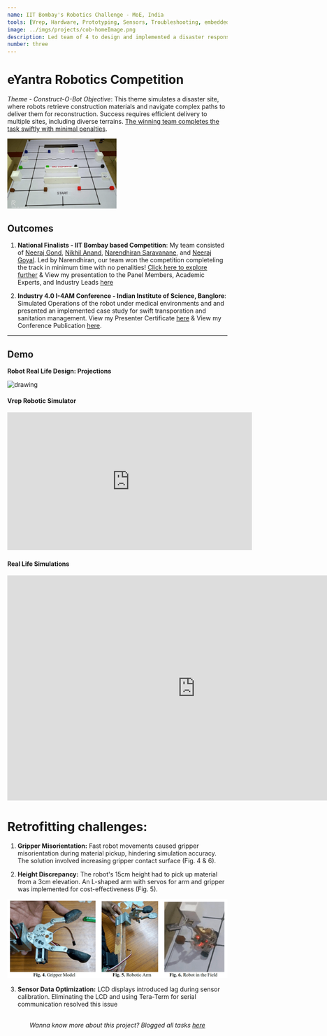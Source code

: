 ```yaml
---
name: IIT Bombay's Robotics Challenge - MoE, India
tools: [Vrep, Hardware, Prototyping, Sensors, Troubleshooting, embedded C, Path Planning, 3D Design, Robot Communication, CNC]
image: ../imgs/projects/cob-homeImage.png
description: Led team of 4 to design and implemented a disaster response robot, integrated sensors, navigation algorithms, and hardware implementation.
number: three
---
```



# eYantra Robotics Competition

*Theme - Construct-O-Bot Objective*: This theme simulates a disaster site, where robots retrieve construction materials and navigate complex paths to deliver them for reconstruction. Success requires efficient delivery to multiple sites, including diverse terrains. <u>The winning team completes the task swiftly with minimal penalties</u>.

<img src="../imgs/projects/cob-Arena.png" alt="drawing" width="250"/>


## Outcomes
1) **National Finalists - IIT Bombay based Competition**: My team consisted of <a href="https://www.linkedin.com/in/neeraj-kumar-gond-543092170/">Neeraj Gond</a>, <a href="https://www.linkedin.com/in/nikhil-anand-3164b818b/">Nikhil Anand</a>, <a href="https://naren200.github.io/">Narendhiran Saravanane</a>, and <a href="https://www.linkedin.com/in/neeraj-goyal-85067014b/">Neeraj Goyal</a>. Led by Narendhiran, our team won the competition completeling the track in minimum time with no penalities! [Click here to explore further](../pdfs/eyrc_certificate.pdf) & View my presentation to the Panel Members, Academic Experts, and Industry Leads [here](https://www.youtube.com/live/NCbEUZE8Mh8?si=cSnDjut960LlgZRw&t=5812)

2) **Industry 4.0 I-4AM Conference - Indian Institute of Science, Banglore**: Simulated Operations of the robot under medical environments and and presented an implemented case study for swift transporation and sanitation management. View my Presenter Certificate [here](../pdfs/i4amcertificate.jpg) & View my Conference Publication [here](../pdfs/ID50_Full_Paper.pdf).



----


## Demo
**Robot Real Life Design: Projections**

<img src="../imgs/projects/cob-robotAllsideView.png" alt="drawing" width="350"/>

#### Vrep Robotic Simulator

<div style="text-align: center;">
    <iframe width="560" height="315" src="https://www.youtube.com/embed/UqZlvbHdpMs?si=1xlNS-8Qw6fTCUFS" title="YouTube video player" frameborder="0" allow="accelerometer;  autoplay=0;  clipboard-write;encrypted-media; gyroscope; picture-in-picture; web-share" allowfullscreen></iframe>
</div>

#### Real Life Simulations

<iframe width="860" height="515" src="https://www.youtube.com/embed/w3wBqJ6DisA?si=7jdh7NidJmqMFRql" title="YouTube video player" frameborder="0" allow="accelerometer; autoplay=0;  clipboard-write;encrypted-media; gyroscope; picture-in-picture; web-share" allowfullscreen></iframe>



# Retrofitting challenges:

1. **Gripper Misorientation:** Fast robot movements caused gripper misorientation during material pickup, hindering simulation accuracy. The solution involved increasing gripper contact surface (Fig. 4 & 6).

2. **Height Discrepancy:** The robot's 15cm height had to pick up material from a 3cm elevation. An L-shaped arm with servos for arm and gripper was implemented for cost-effectiveness (Fig. 5).
<img src="../imgs/projects/cob-RoboticArm.png" alt="drawing" width="850"/>

3. **Sensor Data Optimization:** LCD displays introduced lag during sensor calibration. Eliminating the LCD and using Tera-Term for serial communication resolved this issue

<br>

<div style="text-align: center;">
    <i>Wanna know more about this project? Blogged all tasks <a href="/blog/eyantracompetition">here</a></i>
</div>

<br>